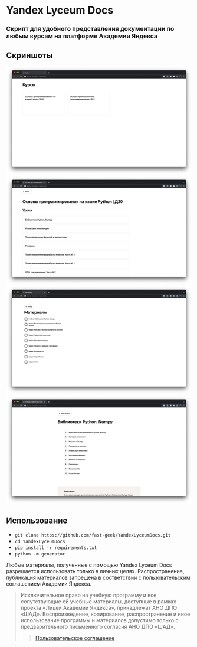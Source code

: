 # Yandex Lyceum Docs
### Скрипт для удобного представления документации по любым курсам на платформе **Академии Яндекса**

## Скриншоты
![courses_page](screenshots/courses_page.png)
![lessons_page](screenshots/lessons_page.png)
![materials_page](screenshots/materials_page.png)
![textbook_page](screenshots/textbook_page.png)

## Использование
* `git clone https://github.com/fast-geek/YandexLyceumDocs.git`
* `cd YandexLyceumDocs`
* `pip install -r requirements.txt`
* `python -m generator`

Любые материалы, полученные с помощью Yandex Lyceum Docs разрешается использовать только в личных целях.
Распространение, публикация материалов запрещена в соответствии с пользовательским соглашением Академии Яндекса.
> Исключительное право на учебную программу и все сопутствующие ей учебные материалы, доступные в рамках проекта «Лицей Академии Яндекса», принадлежат АНО ДПО «ШАД». Воспроизведение, копирование, распространение и иное использование программы и материалов допустимо только с предварительного письменного согласия АНО ДПО «ШАД».
>>[Пользовательское соглашение](http://yandex.ru/legal/lms_termsofuse/)